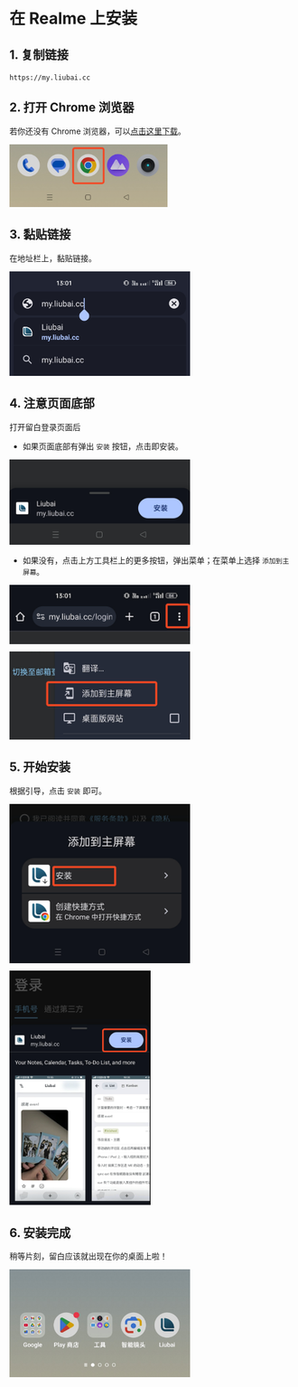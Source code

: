 # 在 Realme 上安装

## 1. 复制链接

`https://my.liubai.cc`

<CopyButton />

## 2. 打开 Chrome 浏览器

若你还没有 Chrome 浏览器，可以[点击这里下载](https://musetransfer.com/s/pugj0q9uq)。

<img src="./assets-android/1.png" width="280" /> 

## 3. 黏贴链接

在地址栏上，黏贴链接。 

<img src="./assets-android/2.jpg" width="320" />

## 4. 注意页面底部

打开留白登录页面后

- 如果页面底部有弹出 `安装` 按钮，点击即安装。

<img src="./assets-android/3.png" width="320" />

- 如果没有，点击上方工具栏上的更多按钮，弹出菜单；在菜单上选择 `添加到主屏幕`。

<img src="./assets-android/4.png" width="320" style="margin-bottom: 10px" />

<img src="./assets-android/5.png" width="320" />

## 5. 开始安装

根据引导，点击 `安装` 即可。

<img src="./assets-android/6.png" width="320" style="margin-bottom: 10px" />

<img src="./assets-android/7.png" width="250" />

## 6. 安装完成

稍等片刻，留白应该就出现在你的桌面上啦！

<img src="./assets-android/8.jpg" width="320" />
